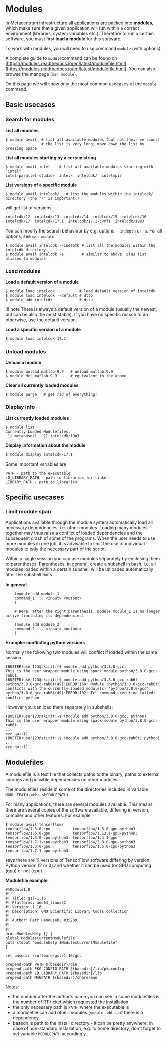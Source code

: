 # Modules

In Metacentrum infrastructure all applications are packed into **modules**, which make sure that a given application will run within a correct environment (libraries, system variables etc.). Therefore to run a certain software, you must first **load a module** for this software.

To work with modules, you will need to use command `module` (with options).

A complete guide to `module`command can be found on [https://modules.readthedocs.io/en/latest/modulefile.html](https://modules.readthedocs.io/en/latest/modulefile.html). You can also browse the manpage (`man module`).

On this page we will show only the most common usecases of the `module` command.

## Basic usecases

### Search for modules

**List all modules**

```
$ module avail  # list all available modules (but not their versions)
                # the list is very long; move down the list by pressing Space
```
**List all modules starting by a certain string**

```
$ module avail intel    # list all available modules starting with "intel"
intel-parallel-studio/  intel/  intelcdk/  intelmpi/
```

**List versions of a specific module**

```
$ module avail intelcdk/   # list the modules within the intelcdk/ directory (the "/" is important!)
```

will get list of versions:

```
intelcdk/12  intelcdk/13  intelcdk/14  intelcdk/15  intelcdk/16  intelcdk/17  intelcdk/17.1  intelcdk/17.1-cvmfs  intelcdk/19u3 
```
You can modify the search behaviour by e.g. options `--indepth` or `-a`. For all options, see `man module`.

```
$ module avail intelcdk --indepth # list all the modules within the intelcdk directory
$ module avail intelcdk -a        # similar to above, plus list aliases to modules
```

### Load modules

**Load a default version of a module**

```
$ module load intelcdk           # load default version of intelcdk
$ module load intelcdk --default # dtto
$ module add intelcdk            # dtto
```

!!! note
    There is always a default version of a module (usually the newest, but can be also the most stable). If you have no specific reason to do otherwise, use the default version.

**Load a specific version of a module**

    $ module load intelcdk-17.1

### Unload modules

**Unload a module**

```
$ module unload matlab-9.9   # unload matlab-9.9
$ module del matlab-9.9      # equivalent to the above
```

**Clear all currently loaded modules**

    $ module purge   # get rid of everything!

### Display info

**List currently loaded modules**

```
$ module list
Currently Loaded Modulefiles:
 1) metabase/1   2) intelcdk/19u3 
```

**Display information about the module**

    $ module display intelcdk-17.1  

Some important variables are

    PATH - path to the executable
    LD_LIBRARY_PATH - path to libraries for linker
    LIBRARY_PATH - path to libraries

## Specific usecases

### Limit module span

Applications available through the module system automatically load all necessary dependencies, i.e. other modules. Loading many modules together may thus raise a conflict of loaded dependencies and the subsequent crash of some of the programs. When the user needs to use more modules in one job, it is advisable to limit the use of individual modules to only the necessary part of the script.

Within a single session you can use modules separately by enclosing them to parentheses. Parentheses, in general, create a subshell in bash, i.e. all modules loaded within a certain subshell will be unloaded automatically after the subshell exits.

**In general**

```
    (module add module_1
    command_1 ... <input> <output>
    )
    
    # Here, after the right parenthesis, module module_1 is no longer active (including its dependencies)
    
    (module add module_2
    command_2 ... <input> <output>
    )
```

**Example: conflicting python versions**

Normally the following two modules will conflict if loaded within the same session:

```
(BUSTER)user123@skirit:~$ module add python/3.8.0-gcc
This is the user wrapper module using spack module python/3.8.0-gcc-rab6t.
(BUSTER)user123@skirit:~$ module add python/3.8.0-gcc-rab6t
python/3.8.0-gcc-rab6t(49):ERROR:150: Module 'python/3.8.0-gcc-rab6t' conflicts with the currently loaded module(s) 'python/3.8.0-gcc'
python/3.8.0-gcc-rab6t(49):ERROR:102: Tcl command execution failed: conflict python
```

However you can load them separately in subshells:

```
(BUSTER)user123@skirit:~$ (module add python/3.8.0-gcc; python)
This is the user wrapper module using spack module python/3.8.0-gcc-rab6t.
...
>>> quit()
(BUSTER)user123@skirit:~$ (module add python/3.8.0-gcc-rab6t; python) 
...
>>> quit()
```

## Modulefiles

A modulefile is a text file that collects paths to the binary, paths to external libraries and possible dependencies on other modules.

The modulefiles reside in some of the directories included in variable `MODULEPATH` (`echo $MODULEPATH`).

For many applications, there are several modules available. This means there are several copies of the software available, differing in version, compiler and other features. For example,

```
$ module avail tensorflow/
tensorflow/1.3.0-cpu          tensorflow/1.3.0-gpu-python3  tensorflow/1.5.0-gpu          tensorflow/1.13.1-gpu-python3  
tensorflow/1.3.0-cpu-python3  tensorflow/1.4.1-gpu          tensorflow/1.7.1-cpu-python3  tensorflow/2.0.0-gpu-python3   
tensorflow/1.3.0-gpu          tensorflow/1.5.0-cpu-python3  tensorflow/1.7.1-gpu-python3  
```

says there are 11 versions of TensorFlow software differing by version, Python version (2 or 3) and whether it can be used for GPU computing (gpu) or not (cpu).

**Modulefile example**

    #%Module1.0
    #!
    #! Title: gsl-1.16
    #! Platforms: amd64_linux32
    #! Version: 1.16
    #! Description: GNU Scientific Library tools collection
    #!
    #! Author: Petr Hanousek, #35289 
    #!
    #!
    proc ModulesHelp {} {
    global ModulesCurrentModulefile
    puts stdout "modulehelp $ModulesCurrentModulefile"
    }
    
    set basedir /software/gsl/1.16/gcc
    
    prepend-path PATH ${basedir}/bin 
    prepend-path PKG_CONFIG_PATH ${basedir}/lib/pkgconfig
    prepend-path LD_LIBRARY_PATH ${basedir}/lib
    prepend-path MANPATH ${basedir}/share/man

Notes:

- the number after the author's name you can see in some modulefiles is the number of RT ticket which requested the installation
- the only necessary path is `PATH`, where the executable is
- a modulefile can add other modules (`module add` ...) if there is a dependency
- basedir is path to the install directory - it can be pretty anywhere; in case of non-standard installation, e.g. to home directory, don't forget to set variable `MODULEPATH` accordingly.



